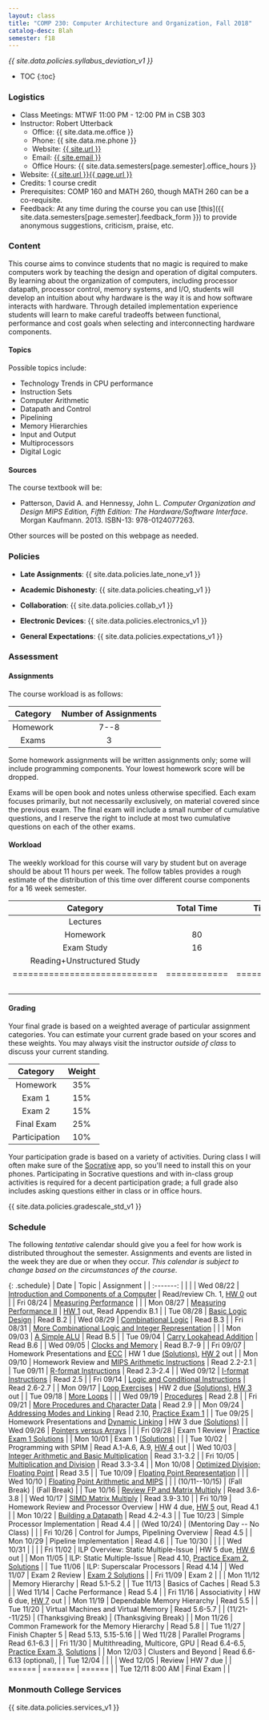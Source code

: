 ```yaml
---
layout: class
title: "COMP 230: Computer Architecture and Organization, Fall 2018"
catalog-desc: Blah
semester: f18
---
```


*{{ site.data.policies.syllabus_deviation_v1 }}*

* TOC
{:toc}

### Logistics

* Class Meetings: MTWF 11:00 PM - 12:00 PM in CSB 303
* Instructor: Robert Utterback
  * Office: {{ site.data.me.office }}
  * Phone: {{ site.data.me.phone }}
  * Website: <a href="{{ site.url }}">{{ site.url }}</a>
  * Email: <a href="mailto:{{ site.email }}">{{ site.email }}</a>
  * Office Hours: {{ site.data.semesters[page.semester].office_hours }}
* Website: <a href="{{ site.url }}{{ page.url }}">{{ site.url }}{{ page.url }}</a>
* Credits: 1 course credit
* Prerequisites: COMP 160 and MATH 260, though MATH 260 can be a co-requisite.
* Feedback: At any time during the course you can use
  [this]({{ site.data.semesters[page.semester].feedback_form }}) to provide
  anonymous suggestions, criticism, praise, etc.

### Content

This course aims to convince students that no magic is required to
make computers work by teaching the design and operation of digital
computers. By learning about the organization of computers, including
processor datapath, processor control, memory systems, and I/O,
students will develop an intuition about why hardware is the way it is
and how software interacts with hardware. Through detailed
implementation experience students will learn to make careful
tradeoffs between functional, performance and cost goals when
selecting and interconnecting hardware components.

#### Topics

Possible topics include:

* Technology Trends in CPU performance
* Instruction Sets
* Computer Arithmetic
* Datapath and Control
* Pipelining
* Memory Hierarchies
* Input and Output
* Multiprocessors
* Digital Logic

#### Sources

The course textbook will be:

* Patterson, David A. and Hennessy, John L. *Computer Organization and
Design MIPS Edition, Fifth Edition: The Hardware/Software
Interface*. Morgan Kaufmann. 2013. ISBN-13: 978-0124077263.

Other sources will be posted on this webpage as needed.

### Policies

* **Late Assignments**: {{ site.data.policies.late_none_v1 }}

* **Academic Dishonesty**: {{ site.data.policies.cheating_v1 }}

* **Collaboration**: {{ site.data.policies.collab_v1 }}

* **Electronic Devices**: {{ site.data.policies.electronics_v1 }}

* **General Expectations**: {{ site.data.policies.expectations_v1 }}

### Assessment

#### Assignments

The course workload is as follows:

| Category | Number of Assignments |
| :-----:  |             :-------: |
| Homework |                  7--8 |
| Exams    |                     3 |

Some homework assignments will be written assignments only; some will
include programming components. Your lowest homework score will be
dropped.

Exams will be open book and notes
unless otherwise specified. Each exam focuses primarily, but not
necessarily exclusively, on material covered since the previous
exam. The final exam will include a small number of cumulative
questions, and I reserve the right to include at most two cumulative
questions on each of the other exams.

#### Workload

The weekly workload for this course will vary by student but on
average should be about 11 hours per week. The follow tables provides
a rough estimate of the distribution of this time over different
course components for a 16 week semester.

| Category                     | Total Time   |     Time/week (hours) |
| :-----:                      | :-------:    |   :-----------------: |
| Lectures                     |              |                     3 |
| Homework                     | 80           |                     5 |
| Exam Study                   | 16           |                     1 |
| Reading+Unstructured Study   |              |                     2 |
| ============================ | ============ | ===================== |
|                              |              |                    11 |

#### Grading

Your final grade is based on a weighted average of particular
assignment categories. You can estimate your current grade based on
your scores and these weights. You may always visit the instructor
*outside of class* to discuss your current standing.

| Category      |    Weight |
| :-----:       | :-------: |
| Homework      |       35% |
| Exam 1        |       15% |
| Exam 2        |       15% |
| Final Exam    |       25% |
| Participation |       10% |

Your participation grade is based on a variety of activities. During
class I will often make sure of the
[Socrative](https://socrative.com/) app, so you'll need to install
this on your phones. Participating in Socrative questions and with
in-class group activities is required for a decent participation
grade; a full grade also includes asking questions either in class or
in office hours.

{{ site.data.policies.gradescale_std_v1 }}

### Schedule
The following *tentative* calendar should give you a feel for how work is
distributed throughout the semester. Assignments and events are listed
in the week they are due or when they occur. *This calendar is subject
to change based on the circumstances of the course*.

{: .schedule}
| Date              | Topic                                                             | Assignment                                                               |
| :-------:         |                                                                   |                                                                          |
| Wed 08/22         | [Introduction and Components of a Computer](./L01.pptx)           | Read/review Ch. 1, [HW 0](./hw0.pdf) out                                 |
| Fri 08/24         | [Measuring Performance](./L02.pptx)                               |                                                                          |
| Mon 08/27         | [Measuring Performance II](./L03.pptx)                            | [HW 1](./hw1.pdf) out, Read Appendix B.1                                 |
| Tue 08/28         | [Basic Logic Design](./L04.pptx)                                  | Read B.2                                                                 |
| Wed 08/29         | [Combinational Logic](./L05.pptx)                                 | Read B.3                                                                 |
| Fri 08/31         | [More Combinational Logic and Integer Representation](./L06.pptx) |                                                                          |
| Mon 09/03         | [A Simple ALU](./L07.pptx)                                        | Read B.5                                                                 |
| Tue 09/04         | [Carry Lookahead Addition](./L08.pptx)                            | Read B.6                                                                 |
| Wed 09/05         | [Clocks and Memory](./L09.pptx)                                   | Read B.7-9                                                               |
| Fri 09/07         | Homework Presentations and [ECC](./L10.pptx)                      | HW 1 due [(Solutions)][1], [HW 2](./hw2.pdf) out                         |
| Mon 09/10         | Homework Review and [MIPS Arithmetic Instructions](./L11.pptx)    | Read 2.2-2.1                                                             |
| Tue 09/11         | [R-format Instructions](./L12.pptx)                               | Read 2.3-2.4                                                             |
| Wed 09/12         | [I-format Instructions](./L13.pptx)                               | Read 2.5                                                                 |
| Fri 09/14         | [Logic and Conditional Instructions](./L14.pptx)                  | Read 2.6-2.7                                                             |
| Mon 09/17         | [Loop Exercises](./L15.pptx)                                      | HW 2 due [(Solutions)][2], [HW 3](./hw3.pdf) out                         |
| Tue 09/18         | [More Loops](./L16.pptx)                                          |                                                                          |
| Wed 09/19         | [Procedures](./L17.pptx)                                          | Read 2.8                                                                 |
| Fri 09/21         | [More Procedures and Character Data](./L18.pptx)                  | Read 2.9                                                                 |
| Mon 09/24         | [Addressing Modes and Linking](./L19.pptx)                        | Read 2.10, [Practice Exam 1](./exam1p.pdf)                               |
| Tue 09/25         | Homework Presentations and [Dynamic Linking](./L20.pptx)          | HW 3 due [(Solutions)][3]                                                |
| Wed 09/26         | [Pointers versus Arrays](./L21.pptx)                              |                                                                          |
| Fri 09/28         | Exam 1  Review                                                    | [Practice Exam 1 Solutions](./exam1p-sol.pdf)                            |
| Mon 10/01         | Exam 1 [(Solutions)][4]                                           |                                                                          |
| Tue 10/02         | Programming with SPIM                                             | Read A.1-A.6, A.9, [HW 4](./hw4.pdf) out                                 |
| Wed 10/03         | [Integer Arithmetic and Basic Multiplication](./L25.pptx)         | Read 3.1-3.2                                                             |
| Fri 10/05         | [Multiplication and Division](./L26.pptx)                         | Read 3.3-3.4                                                             |
| Mon 10/08         | [Optimized Division; Floating Point](./L27.pptx)                  | Read 3.5                                                                 |
| Tue 10/09         | [Floating Point Representation](./L28.pptx)                       |                                                                          |
| Wed 10/10         | [Floating Point Arithmetic and MIPS](./L29.pptx)                  |                                                                          |
| (10/11--10/15)    | (Fall Break)                                                      | (Fall Break)                                                             |
| Tue 10/16         | [Review FP and Matrix Multiply](./L30.pptx)                       | Read 3.6-3.8                                                             |
| Wed 10/17         | [SIMD Matrix Multiply](./L31.pptx)                                | Read 3.9-3.10                                                            |
| Fri 10/19         | Homework Review and Processor Overview                            | HW 4 due, [HW 5](./hw5.pdf) out, Read 4.1                                |
| Mon 10/22         | [Building a Datapath](./L33.pptx)                                 | Read 4.2-4.3                                                             |
| Tue 10/23         | Simple Processor Implementation                                   | Read 4.4                                                                 |
| (Wed 10/24)       | (Mentoring Day -- No Class)                                       |                                                                          |
| Fri 10/26         | Control for Jumps, Pipelining Overview                            | Read 4.5                                                                 |
| Mon 10/29         | Pipeline Implementation                                           | Read 4.6                                                                 |
| Tue 10/30         |                                                                   |                                                                          |
| Wed 10/31         |                                                                   |                                                                          |
| Fri 11/02         | ILP Overview: Static Multiple-Issue                               | HW 5 due, [HW 6](./hw6.pdf) out                                          |
| Mon 11/05         | ILP: Static Multiple-Issue                                        | Read 4.10, [Practice Exam 2](exam2p.pdf), [Solutions](exam2p-sol.pdf)    |
| Tue 11/06         | ILP: Superscalar Processors                                       | Read 4.14                                                                |
| Wed 11/07         | Exam 2 Review                                                     | [Exam 2 Solutions](exam2-sol.pdf)                                        |
| Fri 11/09         | Exam 2                                                            |                                                                          |
| Mon 11/12         | Memory Hierarchy                                                  | Read 5.1-5.2                                                             |
| Tue 11/13         | Basics of Caches                                                  | Read 5.3                                                                 |
| Wed 11/14         | Cache Performance                                                 | Read 5.4                                                                 |
| Fri 11/16         | Associativity                                                     | HW 6 due, [HW 7](hw7.pdf) out                                            |
| Mon 11/19         | Dependable Memory Hierarchy                                       | Read 5.5                                                                 |
| Tue 11/20         | Virtual Machines and Virtual Memory                               | Read 5.6-5.7                                                             |
| (11/21--11/25)    | (Thanksgiving Break)                                              | (Thanksgiving Break)                                                     |
| Mon 11/26         | Common Framework for the Memory Hierarchy                         | Read 5.8                                                                 |
| Tue 11/27         | Finish Chapter 5                                                  | Read 5.13, 5.15-5.16                                                     |
| Wed 11/28         | Parallel Programs                                                 | Read 6.1-6.3                                                             |
| Fri 11/30         | Multithreading, Multicore, GPU                                    | Read 6.4-6.5, [Practice Exam 3](exam3p.pdf), [Solutions](exam3p-sol.pdf) |
| Mon 12/03         | Clusters and Beyond                                               | Read 6.6-6.13 (optional),                                                |
| Tue 12/04         |                                                                   |                                                                          |
| Wed 12/05         | Review                                                            | HW 7 due                                                                 |
| ======            | =======                                                           | ======                                                                   |
| Tue 12/11 8:00 AM | Final Exam                                                        |                                                                          |

[1]: https://monmouthcollege-my.sharepoint.com/:b:/r/personal/rutterback_monmouthcollege_edu/Documents/comp230-f18/hw1-sol.pdf?csf=1&e=yUm4tL
[2]: https://monmouthcollege-my.sharepoint.com/:b:/g/personal/rutterback_monmouthcollege_edu/EW5aT9FeBGdOlSOzZ0_E-0kBj9FRlQFS1nZ7p_5LC6c20A?e=5WxxhM
[3]: https://monmouthcollege-my.sharepoint.com/:b:/g/personal/rutterback_monmouthcollege_edu/ETPEqpy-dFZEghs--_K2nw8BAcl3wP8Mqnm8y5rcTtIZmw?e=lUSxe0
[4]: https://monmouthcollege-my.sharepoint.com/:b:/g/personal/rutterback_monmouthcollege_edu/Edqp_60HcbVHhs_-Q8ygz1IBcXMe_8DMcA3k6ODtTiFISw?e=u32b2Z

### Monmouth College Services

{{ site.data.policies.services_v1 }}

<!-- Local Variables: -->
<!-- eval: (orgtbl-mode) -->
<!-- End: -->

